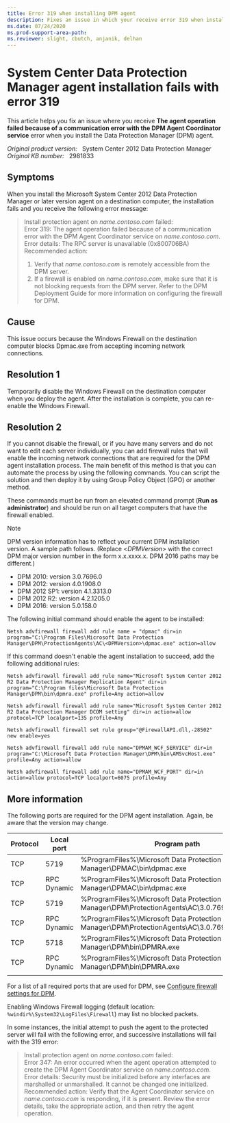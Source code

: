 ```yaml
---
title: Error 319 when installing DPM agent
description: Fixes an issue in which your receive error 319 when installing the Data Protection Manager agent.
ms.date: 07/24/2020
ms.prod-support-area-path: 
ms.reviewer: slight, cbutch, anjanik, delhan
---
```

# System Center Data Protection Manager agent installation fails with error 319

This article helps you fix an issue where you receive **The agent operation failed because of a communication error with the DPM Agent Coordinator service** error when you install the Data Protection Manager (DPM) agent.

_Original product version:_ &nbsp; System Center 2012 Data Protection Manager  
_Original KB number:_ &nbsp; 2981833

## Symptoms

When you install the Microsoft System Center 2012 Data Protection Manager or later version agent on a destination computer, the installation fails and you receive the following error message:

> Install protection agent on *name.contoso.com* failed:  
> Error 319: The agent operation failed because of a communication error with the DPM Agent Coordinator service on *name.contoso.com*.  
> Error details: The RPC server is unavailable (0x800706BA)  
> Recommended action:
>
> 1) Verify that *name.contoso.com* is remotely accessible from the DPM server.
> 2) If a firewall is enabled on *name.contoso.com*, make sure that it is not blocking requests from the DPM server. Refer to the DPM Deployment Guide for more information on configuring the firewall for DPM.

## Cause

This issue occurs because the Windows Firewall on the destination computer blocks Dpmac.exe from accepting incoming network connections.

## Resolution 1

Temporarily disable the Windows Firewall on the destination computer when you deploy the agent. After the installation is complete, you can re-enable the Windows Firewall.

## Resolution 2

If you cannot disable the firewall, or if you have many servers and do not want to edit each server individually, you can add firewall rules that will enable the incoming network connections that are required for the DPM agent installation process. The main benefit of this method is that you can automate the process by using the following commands. You can script the solution and then deploy it by using Group Policy Object (GPO) or another method.

These commands must be run from an elevated command prompt (**Run as administrator**) and should be run on all target computers that have the firewall enabled.

> [!NOTE]
> DPM version information has to reflect your current DPM installation version. A sample path follows. (Replace \<*DPMVersion*> with the correct DPM major version number in the form x.x.xxxx.x. DPM 2016 paths may be different.)
>
> - DPM 2010: version 3.0.7696.0
> - DPM 2012: version 4.0.1908.0
> - DPM 2012 SP1: version 4.1.3313.0
> - DPM 2012 R2: version 4.2.1205.0
 > - DPM 2016: version 5.0.158.0

The following initial command should enable the agent to be installed:

```console
Netsh advfirewall firewall add rule name = "dpmac" dir=in program="C:\Program Files\Microsoft Data Protection Manager\DPM\ProtectionAgents\AC\<DPMVersion>\dpmac.exe" action=allow
```

If this command doesn't enable the agent installation to succeed, add the following additional rules:

```console
Netsh advfirewall firewall add rule name="Microsoft System Center 2012 R2 Data Protection Manager Replication Agent" dir=in program="C:\Program files\Microsoft Data Protection Manager\DPM\bin\dpmra.exe" profile=Any action=allow

Netsh advfirewall firewall add rule name="Microsoft System Center 2012 R2 Data Protection Manager DCOM setting" dir=in action=allow protocol=TCP localport=135 profile=Any

Netsh advfirewall firewall set rule group="@FirewallAPI.dll,-28502" new enable=yes

Netsh advfirewall firewall add rule name="DPMAM_WCF_SERVICE" dir=in program="C:\Microsoft Data Protection Manager\DPM\bin\AMSvcHost.exe" profile=Any action=allow

Netsh advfirewall firewall add rule name="DPMAM_WCF_PORT" dir=in action=allow protocol=TCP localport=6075 profile=Any
```

## More information

The following ports are required for the DPM agent installation. Again, be aware that the version may change.

|Protocol|Local port|Program path|
|---|---|---|
|TCP|5719|%ProgramFiles%\Microsoft Data Protection Manager\DPMAC\bin\dpmac.exe|
|TCP|RPC Dynamic|%ProgramFiles%\Microsoft Data Protection Manager\DPMAC\bin\dpmac.exe|
|TCP|5719|%ProgramFiles%\Microsoft Data Protection Manager\DPM\ProtectionAgents\AC\3.0.7696.0\dpmac.exe|
|TCP|RPC Dynamic|%ProgramFiles%\Microsoft Data Protection Manager\DPM\ProtectionAgents\AC\3.0.7696.0\dpmac.exe|
|TCP|5718|%ProgramFiles%\Microsoft Data Protection Manager\DPM\bin\DPMRA.exe|
|TCP|RPC Dynamic|%ProgramFiles%\Microsoft Data Protection Manager\DPM\bin\DPMRA.exe|
||||

For a list of all required ports that are used for DPM, see [Configure firewall settings for DPM](/previous-versions/system-center/system-center-2012-R2/hh757794(v=sc.12)?redirectedfrom=MSDN).  

Enabling Windows Firewall logging (default location: `%windir%\System32\LogFiles\Firewall`) may list no blocked packets.

In some instances, the initial attempt to push the agent to the protected server will fail with the following error, and successive installations will fail with the 319 error:

> Install protection agent on *name.contoso.com* failed:  
> Error 347: An error occurred when the agent operation attempted to create the DPM Agent Coordinator service on *name.contoso.com*.  
> Error details: Security must be initialized before any interfaces are marshalled or unmarshalled. It cannot be changed one initialized.  
> Recommended action: Verify that the Agent Coordinator service on *name.contoso.com* is responding, if it is present. Review the error details, take the appropriate action, and then retry the agent operation.
